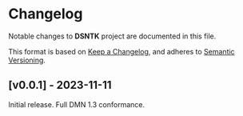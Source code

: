 # Changelog

Notable changes to **DSNTK** project are documented in this file.

This format is based on [Keep a Changelog](https://keepachangelog.com/en/1.0.0/),
and adheres to [Semantic Versioning](https://semver.org/spec/v2.0.0.html).

## [v0.0.1] - 2023-11-11

Initial release.
Full DMN 1.3 conformance.
